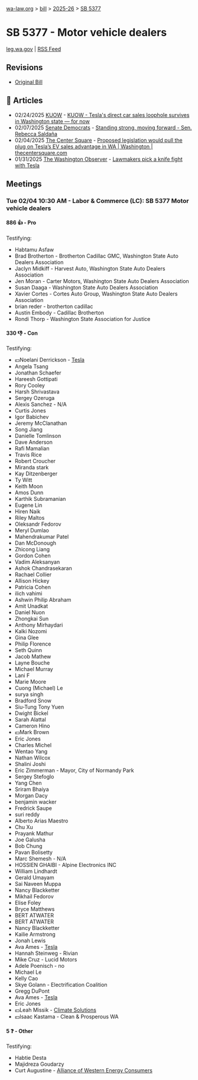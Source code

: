 [wa-law.org](/) > [bill](/bill/) > [2025-26](/bill/2025-26/) > [SB 5377](/bill/2025-26/sb/5377/)

# SB 5377 - Motor vehicle dealers
[leg.wa.gov](https://app.leg.wa.gov/billsummary?BillNumber=5377&Year=2025&Initiative=false) | [RSS Feed](./rss.xml)

## Revisions
* [Original Bill](1/)

## 📰 Articles
* 02/24/2025 [KUOW](/org/kuow/) - [KUOW - Tesla's direct car sales loophole survives in Washington state — for now](https://www.kuow.org/stories/tesla-s-washington-loophole-survives-for-another-year#:~:text=5377)
* 02/07/2025 [Senate Democrats](/org/senate_democrats/) - [Standing strong, moving forward - Sen. Rebecca Saldaña](https://senatedemocrats.wa.gov/saldana/2025/02/07/standing-strong-moving-forward/#:~:text=SB%205377)
* 02/04/2025 [The Center Square](/org/the_center_square/) - [Proposed legislation would pull the plug on Tesla’s EV sales advantage in WA | Washington | thecentersquare.com](https://www.thecentersquare.com/washington/article_d5b3ce26-e343-11ef-a095-c38b117fec61.html#:~:text=Senate%20Bill%205377)
* 01/31/2025 [The Washington Observer](/org/the_washington_observer/) - [Lawmakers pick a knife fight with Tesla](https://washingtonobserver.substack.com/p/lawmakers-pick-a-knife-fight-with#:~:text=Senate%20Bill%205377)

## Meetings
### Tue 02/04 10:30 AM - Labor & Commerce (LC): SB 5377 Motor vehicle dealers
#### 886 👍 - Pro
Testifying:
* Habtamu Asfaw
* Brad Brotherton - Brotherton Cadillac GMC, Washington State Auto Dealers Association
* Jaclyn Midkiff - Harvest Auto, Washington State Auto Dealers Association
* Jen Moran - Carter Motors, Washington State Auto Dealers Association
* Susan Daaga - Washington State Auto Dealers Association
* Xavier Cortes - Cortes Auto Group, Washington State Auto Dealers Association
* brian reder - brotherton cadillac
* Austin Embody - Cadillac Brotherton
* Rondi Thorp - Washington State Association for Justice

#### 330 👎 - Con
Testifying:
* 💵Noelani Derrickson - [Tesla](/org/tesla/)
* Angela Tsang
* Jonathan Schaefer
* Hareesh Gottipati
* Rory Cooley
* Harsh Shrivastava
* Sergey Ozeruga
* Alexis Sanchez - N/A
* Curtis Jones
* Igor Babichev
* Jeremy McClanathan
* Song Jiang
* Danielle Tomlinson
* Dave Anderson
* Rafi Mamalian
* Travis Rice
* Robert Croucher
* Miranda stark
* Kay Ditzenberger
* Ty Witt
* Keith Moon
* Amos Dunn
* Karthik Subramanian
* Eugene Lin
* Hiren Naik
* Riley Maltos
* Oleksandr Fedorov
* Meryl Dumlao
* Mahendrakumar Patel
* Dan McDonough
* Zhicong Liang
* Gordon Cohen
* Vadim Aleksanyan
* Ashok Chandrasekaran
* Rachael Collier
* Allison Hickey
* Patricia Cohen
* ilich vahimi
* Ashwin Philip Abraham
* Amit Unadkat
* Daniel Nuon
* Zhongkai Sun
* Anthony Mirhaydari
* Kalki Nozomi
* Gina Glee
* Philip Florence
* Seth Quinn
* Jacob Mathew
* Layne Bouche
* Michael Murray
* Lani F
* Marie Moore
* Cuong (Michael) Le
* surya singh
* Bradford Snow
* Siu-Tung Tony Yuen
* Dwight Bickel
* Sarah Alattal
* Cameron Hino
* 💵Mark Brown
* Eric Jones
* Charles Michel
* Wentao Yang
* Nathan Wilcox
* Shalini Joshi
* Eric Zimmerman - Mayor, City of Normandy Park
* Sergey Stefoglo
* Yang Chen
* Sriram Bhaiya
* Morgan Dacy
* benjamin wacker
* Fredrick Saupe
* suri reddy
* Alberto Arias Maestro
* Chu Xu
* Prayank Mathur
* Joe Galusha
* Bob Chung
* Pavan Bolisetty
* Marc Shemesh - N/A
* HOSSIEN GHAIBI - Alpine Electronics INC
* William Lindhardt
* Gerald Umayam
* Sai Naveen Muppa
* Nancy Blackketter
* Mikhail Fedorov
* Elise Foley
* Bryce Matthews
* BERT ATWATER
* BERT ATWATER
* Nancy Blackketter
* Kailie Armstrong
* Jonah Lewis
* Ava Ames - [Tesla](/org/tesla/)
* Hannah Steinweg - Rivian
* Mike Cruz - Lucid Motors
* Adele Poenisch - no
* Michael Le
* Kelly Cao
* Skye Golann - Electrification Coalition
* Gregg DuPont
* Ava Ames - [Tesla](/org/tesla/)
* Eric Jones
* 💵Leah Missik - [Climate Solutions](/org/climate_solutions/)
* 💵Isaac Kastama - Clean & Prosperous WA

#### 5 ❓ - Other
Testifying:
* Habtie Desta
* Majidreza Goudarzy
* Curt Augustine - [Alliance of Western Energy Consumers](/org/alliance_of_western_energy_consumers/)
